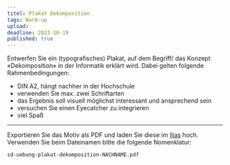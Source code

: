 ```yaml
---
titel: Plakat Dekomposition
tags: Warm-up
upload: 
deadline: 2023-10-19
published: true
---
```


Entwerfen Sie ein (typografisches) Plakat, auf dem Begriff/ das Konzept «Dekomposition» in der Informatik erklärt wird. Dabei gelten folgende Rahmenbedingungen:

- DIN A2, hängt nachher in der Hochschule
- verwenden Sie max. zwei Schriftarten
- das Ergebnis soll visuell möglichst interessant und ansprechend sein
- versuchen Sie einen Eyecatcher zu integrieren
- viel Spaß

---

Exportieren Sie das Motiv als PDF und laden Sie diese im [Ilias](https://ilias.th-koeln.de/ilias.php?baseClass=ilExerciseHandlerGUI&ref_id=2526402&cmd=showOverview) hoch. Verwenden Sie beim Dateinamen bitte die folgende Nomenklatur:

```sd-uebung-plakat-dekomposition-NACHNAME.pdf```

